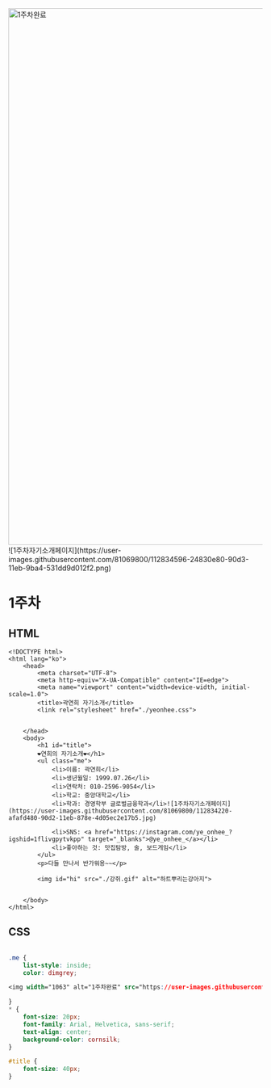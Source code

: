<img width="1063" alt="1주차완료" src="https://user-images.githubusercontent.com/81069800/112834431-edacf880-90d2-11eb-8df7-1e489467d600.png">
![1주차자기소개페이지](https://user-images.githubusercontent.com/81069800/112834596-24830e80-90d3-11eb-9ba4-531dd9d012f2.png)


# 1주차

## HTML

```
<!DOCTYPE html>
<html lang="ko">
    <head>
        <meta charset="UTF-8">
        <meta http-equiv="X-UA-Compatible" content="IE=edge">
        <meta name="viewport" content="width=device-width, initial-scale=1.0">
        <title>곽연희 자기소개</title>
        <link rel="stylesheet" href="./yeonhee.css">
        

    </head>
    <body>
        <h1 id="title">
        ❤️연희의 자기소개❤️</h1>
        <ul class="me">
            <li>이름: 곽연희</li>
            <li>생년월일: 1999.07.26</li>
            <li>연락처: 010-2596-9054</li>
            <li>학교: 중앙대학교</li>
            <li>학과: 경영학부 글로벌금융학과</li>![1주차자기소개페이지](https://user-images.githubusercontent.com/81069800/112834220-afafd480-90d2-11eb-878e-4d05ec2e17b5.jpg)

            <li>SNS: <a href="https://instagram.com/ye_onhee_?igshid=1flivgpytvkpp" target="_blanks">@ye_onhee_</a></li>
            <li>좋아하는 것: 맛집탐방, 술, 보드게임</li>
        </ul>
        <p>다들 만나서 반가워용~~</p>

        <img id="hi" src="./강쥐.gif" alt="하트뿌리는강아지">


    </body>
</html>
```

## CSS

```css

.me {
    list-style: inside;
    color: dimgrey;

<img width="1063" alt="1주차완료" src="https://user-images.githubusercontent.com/81069800/112834362-db32bf00-90d2-11eb-978a-3f4645ebc175.png">

}
* {
    font-size: 20px;
    font-family: Arial, Helvetica, sans-serif;
    text-align: center;
    background-color: cornsilk;
}

#title {
    font-size: 40px;
}
```

